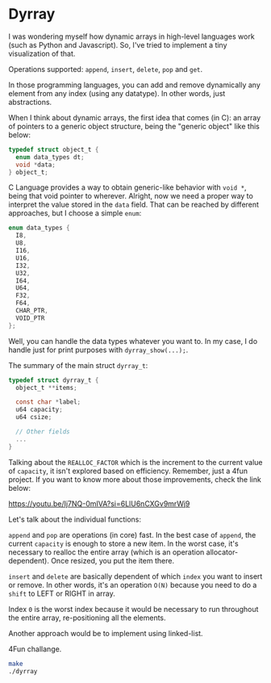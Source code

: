 # Dyrray

I was wondering myself how dynamic arrays in high-level languages work (such as Python and Javascript). So, I've tried to implement a tiny visualization of that.

Operations supported: `append`, `insert`, `delete`, `pop` and `get`.

In those programming languages, you can add and remove dynamically any element from any index (using any datatype). In other words, just abstractions.

When I think about dynamic arrays, the first idea that comes (in C): an array of pointers to a generic object structure, being the "generic object" like this below:

```c
typedef struct object_t {
  enum data_types dt;
  void *data;
} object_t;
```

C Language provides a way to obtain generic-like behavior with `void *`, being that void pointer to wherever. Alright, now we need a proper way to interpret the value stored in the `data` field. That can be reached by different approaches, but I choose a simple `enum`:

```c
enum data_types {
  I8,
  U8,
  I16,
  U16,
  I32,
  U32,
  I64,
  U64,
  F32,
  F64,
  CHAR_PTR,
  VOID_PTR
};
```

Well, you can handle the data types whatever you want to. In my case, I do handle just for print purposes with `dyrray_show(...);`.

The summary of the main struct `dyrray_t`:

```c
typedef struct dyrray_t {
  object_t **items;

  const char *label;
  u64 capacity;
  u64 csize;   

  // Other fields
  ...
}
```

Talking about the `REALLOC_FACTOR` which is the increment to the current value of `capacity`, it isn't explored based on efficiency. Remember, just a 4fun project. If you want to know more about those improvements, check the link below:

https://youtu.be/Ij7NQ-0mIVA?si=6LlU6nCXGv9mrWj9

Let's talk about the individual functions:

`append` and `pop` are operations (in core) fast. In the best case of `append`, the current `capacity` is enough to store a new item. In the worst case, it's necessary to realloc the entire array (which is an operation allocator-dependent). Once resized, you put the item there.

`insert` and `delete` are basically dependent of which `index` you want to insert or remove. In other words, it's an operation `O(N)` because you need to do a `shift` to LEFT or RIGHT in array.

Index `0` is the worst index because it would be necessary to run throughout the entire array, re-positioning all the elements.

Another approach would be to implement using linked-list.

4Fun challange.

```bash
make
./dyrray
```
